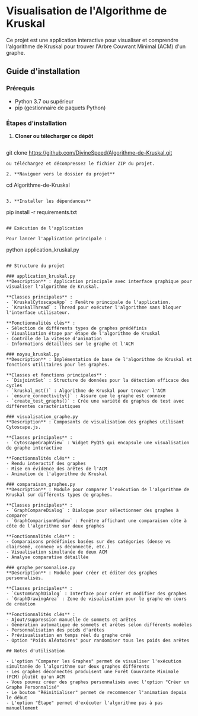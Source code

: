 # Visualisation de l'Algorithme de Kruskal

Ce projet est une application interactive pour visualiser et comprendre l'algorithme de Kruskal pour trouver l'Arbre Couvrant Minimal (ACM) d'un graphe.

## Guide d'installation

### Prérequis
- Python 3.7 ou supérieur
- pip (gestionnaire de paquets Python)

### Étapes d'installation

1. **Cloner ou télécharger ce dépôt**
   ```
  git clone https://github.com/DivineSpeed/Algorithme-de-Kruskal.git
   ```
   ou téléchargez et décompressez le fichier ZIP du projet.

2. **Naviguer vers le dossier du projet**
   ```
   cd Algorithme-de-Kruskal
   ```

3. **Installer les dépendances**
   ```
   pip install -r requirements.txt
   ```

## Exécution de l'application

Pour lancer l'application principale :
```
python application_kruskal.py
```

## Structure du projet

### application_kruskal.py
**Description** : Application principale avec interface graphique pour visualiser l'algorithme de Kruskal.

**Classes principales** :
- `KruskalCytoscapeApp` : Fenêtre principale de l'application.
- `KruskalThread` : Thread pour exécuter l'algorithme sans bloquer l'interface utilisateur.

**Fonctionnalités clés** :
- Sélection de différents types de graphes prédéfinis
- Visualisation étape par étape de l'algorithme de Kruskal
- Contrôle de la vitesse d'animation
- Informations détaillées sur le graphe et l'ACM

### noyau_kruskal.py
**Description** : Implémentation de base de l'algorithme de Kruskal et fonctions utilitaires pour les graphes.

**Classes et fonctions principales** :
- `DisjointSet` : Structure de données pour la détection efficace des cycles
- `kruskal_mst()` : Algorithme de Kruskal pour trouver l'ACM
- `ensure_connectivity()` : Assure que le graphe est connexe
- `create_test_graphs()` : Crée une variété de graphes de test avec différentes caractéristiques

### visualisation_graphe.py
**Description** : Composants de visualisation des graphes utilisant Cytoscape.js.

**Classes principales** :
- `CytoscapeGraphView` : Widget PyQt5 qui encapsule une visualisation de graphe interactive

**Fonctionnalités clés** :
- Rendu interactif des graphes
- Mise en évidence des arêtes de l'ACM
- Animation de l'algorithme de Kruskal

### comparaison_graphes.py
**Description** : Module pour comparer l'exécution de l'algorithme de Kruskal sur différents types de graphes.

**Classes principales** :
- `GraphCompareDialog` : Dialogue pour sélectionner des graphes à comparer
- `GraphComparisonWindow` : Fenêtre affichant une comparaison côte à côte de l'algorithme sur deux graphes

**Fonctionnalités clés** :
- Comparaisons prédéfinies basées sur des catégories (dense vs clairsemé, connexe vs déconnecté, etc.)
- Visualisation simultanée de deux ACM
- Analyse comparative détaillée

### graphe_personnalise.py
**Description** : Module pour créer et éditer des graphes personnalisés.

**Classes principales** :
- `CustomGraphDialog` : Interface pour créer et modifier des graphes
- `GraphDrawingArea` : Zone de visualisation pour le graphe en cours de création

**Fonctionnalités clés** :
- Ajout/suppression manuelle de sommets et arêtes
- Génération automatique de sommets et arêtes selon différents modèles
- Personnalisation des poids d'arêtes
- Prévisualisation en temps réel du graphe créé
- Option "Poids Aléatoires" pour randomiser tous les poids des arêtes

## Notes d'utilisation

- L'option "Comparer les Graphes" permet de visualiser l'exécution simultanée de l'algorithme sur deux graphes différents
- Les graphes déconnectés produisent une Forêt Couvrante Minimale (FCM) plutôt qu'un ACM
- Vous pouvez créer des graphes personnalisés avec l'option "Créer un Graphe Personnalisé"
- Le bouton "Réinitialiser" permet de recommencer l'animation depuis le début
- L'option "Étape" permet d'exécuter l'algorithme pas à pas manuellement 

